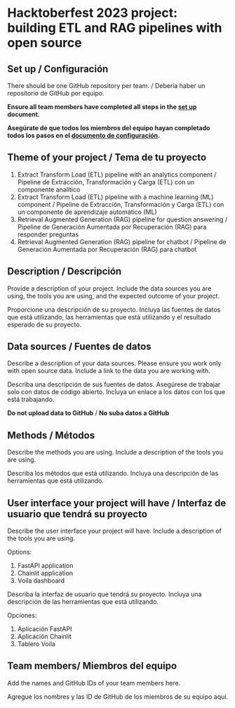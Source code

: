 # Hacktoberfest 2023 project: building ETL and RAG pipelines with open source 

## Set up /  Configuración

There should be one GitHub repository per team. /  Debería haber un repositorio de GitHub por equipo.

**Ensure all team members have completed all steps in the [set up](setup.md) document.**

**Asegúrate de que todos los miembros del equipo hayan completado todos los pasos en el [documento de configuración](setup-espanol.md).**

## Theme of your project / Tema de tu proyecto

1. Extract Transform Load (ETL) pipeline with an analytics component / Pipeline de Extracción, Transformación y Carga (ETL) con un componente analítico
2. Extract Transform Load (ETL) pipeline with a machine learning (ML) component  / Pipeline de Extracción, Transformación y Carga (ETL) con un componente de aprendizaje automático (ML)
3. Retrieval Augmented Generation (RAG) pipeline for question answering /  Pipeline de Generación Aumentada por Recuperación (RAG) para responder preguntas
4. Retrieval Augmented Generation (RAG) pipeline for chatbot /  Pipeline de Generación Aumentada por Recuperación (RAG) para chatbot

## Description / Descripción 

Provide a description of your project. Include the data sources you are using, the tools you are using, and the expected outcome of your project.

Proporcione una descripción de su proyecto. Incluya las fuentes de datos que está utilizando, las herramientas que está utilizando y el resultado esperado de su proyecto.

## Data sources / Fuentes de datos

Describe a description of your data sources. Please ensure you work only with open source data. Include a link to the data you are working with. 

Describa una descripción de sus fuentes de datos. Asegúrese de trabajar solo con datos de código abierto. Incluya un enlace a los datos con los que está trabajando.

**Do not upload data to GitHub** / **No suba datos a GitHub**

## Methods / Métodos

Describe the methods you are using. Include a description of the tools you are using.

Describa los métodos que está utilizando. Incluya una descripción de las herramientas que está utilizando.

## User interface your project will have / Interfaz de usuario que tendrá su proyecto

Describe the user interface your project will have. Include a description of the tools you are using.

Options: 

1. FastAPI application
2. Chainlit application
3. Voila dashboard

Describa la interfaz de usuario que tendrá su proyecto. Incluya una descripción de las herramientas que está utilizando.

Opciones:

1. Aplicación FastAPI
2. Aplicación Chainlit
3. Tablero Voila

## Team members/ Miembros del equipo

Add the names and GitHub IDs of your team members here.

Agregue los nombres y las ID de GitHub de los miembros de su equipo aquí.
